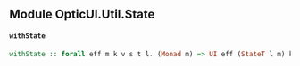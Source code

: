 ## Module OpticUI.Util.State

#### `withState`

``` purescript
withState :: forall eff m k v s t l. (Monad m) => UI eff (StateT l m) k v s t -> UI eff m k v (Tuple s l) (Tuple t l)
```


